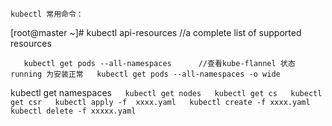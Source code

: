 `kubectl 常用命令：`



\[root@master ~\]\# kubectl api-resources //a complete list of supported resources

`  
kubectl get pods --all-namespaces      //查看kube-flannel 状态    running 为安装正常  
kubectl get pods --all-namespaces -o wide`

kubectl get namespaces`  
kubectl get nodes  
kubectl get cs  
kubectl get csr  
kubectl apply -f  xxxx.yaml  
kubectl create -f xxxx.yaml  
kubectl delete -f xxxxx.yaml`

